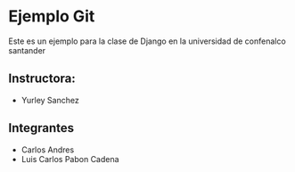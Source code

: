 # Ejemplo Git
Este es un ejemplo para la clase de Django en la universidad de confenalco santander 

## Instructora: 
- Yurley Sanchez

## Integrantes 
- Carlos Andres
- Luis Carlos Pabon Cadena 
